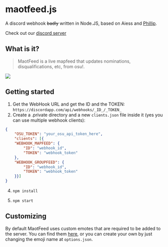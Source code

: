 # maotfeed.js 
A discord webhook ~~badly~~ written in Node.JS, based on Aiess and [Phillip](https://github.com/rorre/Phillip).

Check out our [discord server](https://discord.gg/26hHK7E)

## What is it?
>MaotFeed is a live mapfeed that updates nominations, disqualifications, etc, from osu!.

![](https://i.imgur.com/WoiafND.png)

## Getting started
1. Get the WebHook URL and get the ID and the TOKEN:
`https://discordapp.com/api/webhooks/_ID_/_TOKEN_`
3. Create a .private directory and a new `clients.json` file inside it (yes you can use multiple webhook clients):
```json
{
    "OSU_TOKEN": "your_osu_api_token_here",
    "clients": [{
    "WEBHOOK_MAPFEED": {
        "ID": "webhook_id",
        "TOKEN": "webhook_token"
    },
    "WEBHOOK_GROUPFEED": {
        "ID": "webhook_id",
        "TOKEN": "webhook_token"
    }}]
}
```
4. `npm install` 

3. `npm start`

## Customizing

By default MaotFeed uses custom emotes that are required to be added to the server.
You can find them [here](https://github.com/maotovisk/maotfeed/issues/1), or you can create your own by just changing the emoji name at `options.json`.
